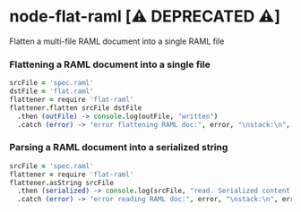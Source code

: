 # node-flat-raml [⚠️ DEPRECATED ⚠️]
Flatten a multi-file RAML document into a single RAML file

### Flattening a RAML document into a single file
```coffeescript
srcFile = 'spec.raml'
dstFile = 'flat.raml'
flattener = require 'flat-raml' 
flattener.flatten srcFile dstFile
  .then (outFile) -> console.log(outFile, "written")
  .catch (error) -> "error flattening RAML doc:", error, "\nstack:\n", error.stack
```

### Parsing a RAML document into a serialized string
```coffeescript
srcFile = 'spec.raml'
flattener = require 'flat-raml' 
flattener.asString srcFile
  .then (serialized) -> console.log(srcFile, "read. Serialized content:\n", serialized)
  .catch (error) -> "error reading RAML doc:", error, "\nstack:\n", error.stack
```

